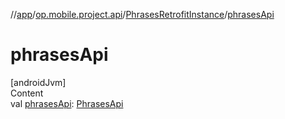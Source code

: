 //[app](../../../index.md)/[op.mobile.project.api](../index.md)/[PhrasesRetrofitInstance](index.md)/[phrasesApi](phrases-api.md)



# phrasesApi  
[androidJvm]  
Content  
val [phrasesApi](phrases-api.md): [PhrasesApi](../-phrases-api/index.md)  



